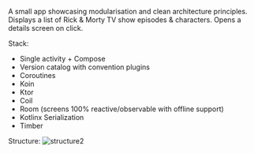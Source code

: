 A small app showcasing modularisation and clean architecture principles.
Displays a list of Rick & Morty TV show episodes & characters. Opens a details screen on click.

Stack:
- Single activity + Compose
- Version catalog with convention plugins
- Coroutines
- Koin
- Ktor
- Coil
- Room (screens 100% reactive/observable with offline support)
- Kotlinx Serialization
- Timber

Structure:
![structure2](https://github.com/user-attachments/assets/23fb8d1f-b6bb-4861-8b11-d19d3bbac9bb)
